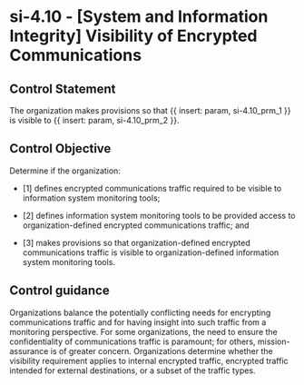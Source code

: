 # si-4.10 - \[System and Information Integrity\] Visibility of Encrypted Communications

## Control Statement

The organization makes provisions so that {{ insert: param, si-4.10_prm_1 }} is visible to {{ insert: param, si-4.10_prm_2 }}.

## Control Objective

Determine if the organization:

- \[1\] defines encrypted communications traffic required to be visible to information system monitoring tools;

- \[2\] defines information system monitoring tools to be provided access to organization-defined encrypted communications traffic; and

- \[3\] makes provisions so that organization-defined encrypted communications traffic is visible to organization-defined information system monitoring tools.

## Control guidance

Organizations balance the potentially conflicting needs for encrypting communications traffic and for having insight into such traffic from a monitoring perspective. For some organizations, the need to ensure the confidentiality of communications traffic is paramount; for others, mission-assurance is of greater concern. Organizations determine whether the visibility requirement applies to internal encrypted traffic, encrypted traffic intended for external destinations, or a subset of the traffic types.

